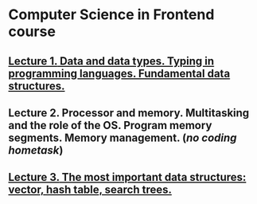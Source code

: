 # Computer Science in Frontend course

## [**Lecture 1.** Data and data types. Typing in programming languages. Fundamental data structures.](./hw1)
## **Lecture 2.** Processor and memory. Multitasking and the role of the OS. Program memory segments. Memory management. (*no coding hometask*)
## [**Lecture 3.** The most important data structures: vector, hash table, search trees.](./hw3)
